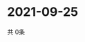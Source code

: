 # 2021-09-25
  共 0条

  <!-- BEGIN -->
  <!-- 最后更新时间Sat Sep 25 2021 00:16:21 GMT+0000 (Coordinated Universal Time) -->
  
  <!-- END -->
  
  